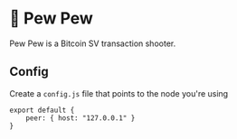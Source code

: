 # 🔫 Pew Pew

Pew Pew is a Bitcoin SV transaction shooter.

## Config

Create a `config.js` file that points to the node you're using

    export default {
        peer: { host: "127.0.0.1" }
    }

